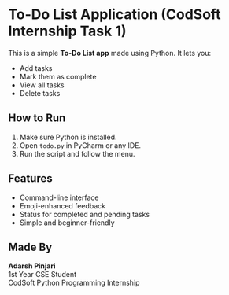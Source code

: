 #  To-Do List Application (CodSoft Internship Task 1)

This is a simple **To-Do List app** made using Python. It lets you:
- Add tasks
- Mark them as complete
- View all tasks
- Delete tasks

## How to Run

1. Make sure Python is installed.
2. Open `todo.py` in PyCharm or any IDE.
3. Run the script and follow the menu.

## Features

- Command-line interface
- Emoji-enhanced feedback
- Status for completed and pending tasks
- Simple and beginner-friendly

## Made By

**Adarsh Pinjari**  
1st Year CSE Student  
CodSoft Python Programming Internship


